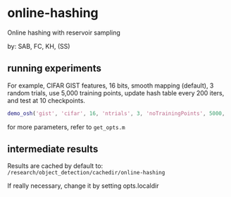 # online-hashing

Online hashing with reservoir sampling

by: SAB, FC, KH, (SS)

## running experiments

For example, CIFAR GIST features, 16 bits, smooth mapping (default), 3 random trials, use 5,000 training points, update hash table every 200 iters, and test at 10 checkpoints.
``` matlab
demo_osh('gist', 'cifar', 16, 'ntrials', 3, 'noTrainingPoints', 5000, 'updateInterval', 200, 'ntests', 10);
```
for more parameters, refer to `get_opts.m`


## intermediate results

Results are cached by default to: `/research/object_detection/cachedir/online-hashing`

If really necessary, change it by setting opts.localdir
